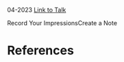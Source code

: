 

04-2023
[Link to Talk](https://www.churchofjesuschrist.org/study/general-conference/2023/04/saturday-morning-session?lang=eng)

Record Your ImpressionsCreate a Note

# References
